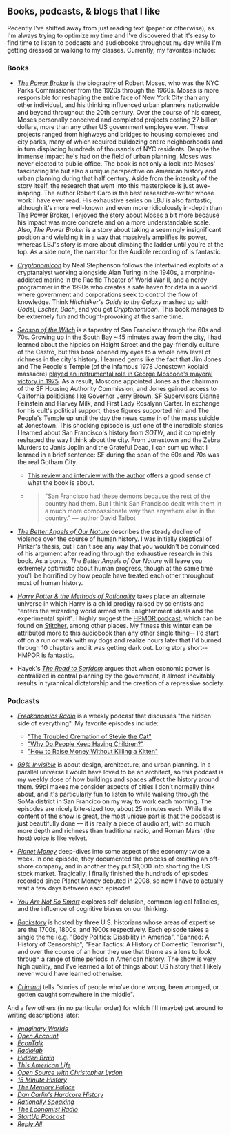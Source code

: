 ## Books, podcasts, & blogs that I like ##

Recently I've shifted away from just reading text (paper or otherwise), as I'm always trying to optimize my time and I've discovered that it's easy to find time to listen to podcasts and audiobooks throughout my day while I'm getting dressed or walking to my classes. Currently, my favorites include:

### Books ###

- [*The Power Broker*](http://www.amazon.com/The-Power-Broker-Robert-Moses/dp/0394720245) is the biography of Robert Moses, who was the NYC Parks Commissioner from the 1920s through the 1960s. Moses is more responsible for reshaping the entire face of New York City than any other individual, and his thinking influenced urban planners nationwide and beyond throughout the 20th century. Over the course of his career, Moses personally conceived and completed projects costing 27 billion dollars, more than any other US government employee ever. These projects ranged from highways and bridges to housing complexes and city parks, many of which required bulldozing entire neighborhoods and in turn displacing hundreds of thousands of NYC residents. Despite the immense impact he's had on the field of urban planning, Moses was never elected to public office. The book is not only a look into Moses' fascinating life but also a unique perspective on American history and urban planning during that half century. Aside from the intensity of the story itself, the research that went into this masterpiece is just awe-inspring. The author Robert Caro is the best researcher-writer whose work I have ever read. His exhaustive series on LBJ is also fantastic; although it's more well-known and even more ridiculously in-depth than The Power Broker, I enjoyed the story about Moses a bit more because his impact was more concrete and on a more understandable scale. Also, *The Power Broker* is a story about taking a seemingly insignificant position and wielding it in a way that massively amplifies its power, whereas LBJ's story is more about climbing the ladder until you're at the top. As a side note, the narrator for the Audible recording of is fantastic.

- [*Cryptonomicon*](http://www.amazon.com/Cryptonomicon-Neal-Stephenson/dp/0060512806) by Neal Stephenson follows the intertwined exploits of a cryptanalyst working alongside Alan Turing in the 1940s, a morphine-addicted marine in the Pacific Theater of World War II, and a nerdy programmer in the 1990s who creates a safe haven for data in a world where government and corporations seek to control the flow of knowledge. Think *Hitchhiker's Guide to the Galaxy* mashed up with *Godel, Escher, Bach*, and you get *Cryptonomicon*. This book manages to be extremely fun and thought-provoking at the same time.

- [*Season of the Witch*](http://www.amazon.com/Season-Witch-Enchantment-Terror-Deliverance/dp/1501246917) is a tapestry of San Francisco through the 60s and 70s. Growing up in the South Bay ~45 minutes away from the city, I had learned about the hippies on Haight Street and the gay-friendly culture of the Castro, but this book opened my eyes to a whole new level of richness in the city's history. I learned gems like the fact that Jim Jones and The People's Temple (of the infamous 1978 Jonestown koolaid massacre) [played an instrumental role in George Moscone's mayoral victory in 1975](http://www.salon.com/2012/05/01/jim_jones_sinister_grip_on_san_francisco/). As a result, Moscone appointed Jones as the chairman of the SF Housing Authority Commission, and Jones gained access to California politicians like Governor Jerry Brown, SF Supervisors Dianne Feinstein and Harvey Milk, and First Lady Rosalynn Carter. In exchange for his cult's political support, these figures supported him and The People's Temple up until the day the news came in of the mass suicide at Jonestown. This shocking episode is just one of the incredible stories I learned about San Francisco's history from *SOTW*, and it completely reshaped the way I think about the city. From Jonestown and the Zebra Murders to Janis Joplin and the Grateful Dead, I can sum up what I learned in a brief sentence: SF during the span of the 60s and 70s was the real Gotham City.
    + [This review and interview with the author](http://www.alternet.org/season-witch-dive-tumultuous-era-heroes-hippies-druggies-deadheads-and-psycho-killers) offers a good sense of what the book is about.
    * > "San Francisco had these demons because the rest of the country had them. But I think San Francisco dealt with them in a much more compassionate way than anywhere else in the country." –– author David Talbot

- [*The Better Angels of Our Nature*](http://www.amazon.com/The-Better-Angels-Our-Nature/dp/1491518243) describes the steady decline of violence over the course of human history. I was initially skeptical of Pinker's thesis, but I can't see any way that you wouldn't be convinced of his argument after reading through the exhaustive research in this book. As a bonus, *The Better Angels of Our Nature* will leave you extremely optimistic about human progress, though at the same time you'll be horrified by how people have treated each other throughout most of human history.

- [*Harry Potter &amp; the Methods of Rationality*](http://hpmor.com) takes place an alternate universe in which Harry is a child prodigy raised by scientists and "enters the wizarding world armed with Enlightenment ideals and the experimental spirit". I highly suggest the [HPMOR podcast](http://www.hpmorpodcast.com/), which can be found on [Stitcher](http://www.stitcher.com/), among other places. My fitness this winter can be attributed more to this audiobook than any other single thing-- I'd start off on a run or walk with my dogs and realize hours later that I'd burned through 10 chapters and it was getting dark out. Long story short-- HMPOR is fantastic.

- Hayek's [*The Road to Serfdom*](http://www.amazon.com/The-Road-Serfdom-Documents-The-Definitive/dp/0226320553) argues that when economic power is centralized in central planning by the government, it almost inevitably results in tyrannical dictatorship and the creation of a repressive society.

### Podcasts ###

- [*Freakonomics Radio*](http://freakonomics.com/radio/freakonomics-radio-podcast-archive/) is a weekly podcast that discusses "the hidden side of everything". My favorite episodes include:
  - ["The Troubled Cremation of Stevie the Cat"](http://freakonomics.com/2014/12/11/the-troubled-cremation-of-stevie-the-cat-a-freakonomics-radio-rebroadcast/)
  - ["Why Do People Keep Having Children?"](http://freakonomics.com/2014/11/13/why-do-people-keep-having-children-a-new-freakonomics-radio-podcast/)
  - ["How to Raise Money Without Killing a Kitten"](http://freakonomics.com/2014/10/09/how-to-raise-money-without-killing-a-kitten-a-freakonomics-radio-rebroadcast/)

- [*99% Invisible*](http://99pi.org) is about design, architecture, and urban planning. In a parallel universe I would have loved to be an architect, so this podcast is my weekly dose of how buildings and spaces affect the history around them. 99pi makes me consider aspects of cities I don’t normally think about, and it's particularly fun to listen to while walking through the SoMa district in San Francico on my way to work each morning. The episodes are nicely bite-sized too, about 25 minutes each. While the content of the show is great, the most unique part is that the podcast is just beautifully done –– it is really a piece of audio art, with so much more depth and richness than traditional radio, and Roman Mars' (the host) voice is like velvet.

- [*Planet Money*](http://npr.org/sections/money) deep-dives into some aspect of the economy twice a week. In one episode, they documented the process of creating an off-shore company, and in another they put $1,000 into shorting the US stock market. Tragically, I finally finished the hundreds of episodes recorded since Planet Money debuted in 2008, so now I have to actually wait a few days between each episode!

- [*You Are Not So Smart*](http://youarenotsosmart.com/) explores self delusion, common logical fallacies, and the influence of cognitive biases on our thinking.

- [*Backstory*](http://backstoryradio.org/how-to-listen/podcast-2/) is hosted by three U.S. historians whose areas of expertise are the 1700s, 1800s, and 1900s respectively. Each episode takes a single theme (e.g. "Body Politics: Disability in America", "Banned: A History of Censorship", "Fear Tactics: A History of Domestic Terrorism"), and over the course of an hour they use that theme as a lens to look through a range of time periods in American history. The show is very high quality, and I've learned a lot of things about US history that I likely never would have learned otherwise.

- [*Criminal*](http://thisiscriminal.com/) tells "stories of people who've done wrong, been wronged, or gotten caught somewhere in the middle".

And a few others (in no particular order) for which I'll (maybe) get around to writing descriptions later:

- [*Imaginary Worlds*](https://imaginaryworldspodcast.org)
- [*Open Account*](https://itunes.apple.com/us/podcast/open-account-with-suchin-pak/id1037408626?mt=2)
- [*EconTalk*](https://econtalk.org)
- [*Radiolab*](https://radiolab.org/series/podcasts)
- [*Hidden Brain*](www.npr.org/podcasts/510308/hidden-brain)
- [*This American Life*](http://www.thisamericanlife.org/podcast)
- [*Open Source with Christopher Lydon*](http://radioopensource.org/)
- [*15 Minute History*](http://15minutehistory.org)
- [*The Memory Palace*](http://thememorypalace.us)
- [*Dan Carlin's Hardcore History*](http://www.dancarlin.com/hardcore-history-series)
- [*Rationally Speaking*](http://rationallyspeakingpodcast.org)
- [*The Economist Radio*](https://radio.economist.com)
- [*StartUp Podcast*](https://gimletmedia.com/show/startup/)
- [*Reply All*](https://gimletmedia.com/show/reply-all/)